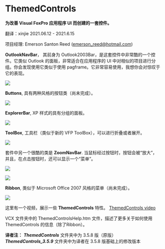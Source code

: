 # ThemedControls
**为改善 Visual FoxPro 应用程序 UI 而创建的一套控件。**

翻译：xinjie  2021.06.12 - 2021.6.15

项目经理: Emerson Santon Reed ([emerson_reed@hotmail.com](mailto:emerson_reed@hotmail.com))

**OutlookNavBar**， 其前身为 Outlook2003Bar，是这套控件中非常酷的一个控件。它类似 Outlook 的面板，非常适合在应用程序的 UI 中对相似的项目进行分组。你会发现使用它类似于使用 pagframe。它非常容易使用，我想你会对惊叹于它的表现。

![](ThemedControls_OutlookNavBar.png)

**Buttons**, 具有两种风格的按钮类（尚未完成）。

![](ThemedControls_ThemedButton.png)

**ExplorerBar**, XP 样式的具有分组的面板。

![](ThemedControls_ThemedExplorerBar.png)

**ToolBox**, 工具栏（类似于新的 VFP ToolBox），可以进行折叠或者展开。

![](ThemedControls_ToolBox.png)

套件中另一个很酷的类是 **ZoomNavBar**. 当鼠标经过按钮时，按钮会被“放大”，并且，在点击按钮时，还可以显示一个“菜单”。

![](ThemedControls_ZoomNavBar1.png)

![](ThemedControls_ZoomNavBar2.png)

**Ribbon**, 类似于 Microsoft Office 2007 风格的菜单（尚未完成）。

![](ThemedControls_Ribbon.png)

这里有一个视频，展示一些 **ThemedControls** 特性。
[ThemedControls video](ThemedControls_ThemedControls.wmv)

VCX 文件夹中的 ThemedControlsHelp.htm 文件，描述了更多关于如何使用 ThemedControls 的信息（除了Ribbon）。

**译者注：**
***ThemedControls*** 文件夹中为 3.5.8 版（原版）
***ThemedControls_3.5.9*** 文件夹中为译者在 3.5.8 版基础上的修改版本
